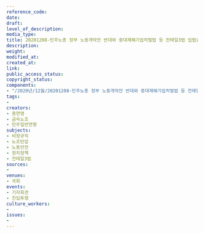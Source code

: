 ```yaml
---
reference_code: 
date: 
draft: 
level_of_description: 
media_type: 
title: 20201208-민주노총 정부 노동개악안 반대와 중대재해기업처벌법 등 전태일3법 입법요구 국회 기자회견
description: 
weight: 
modified_at: 
created_at: 
link: 
public_access_status: 
copyright_status: 
components:
- "/2020년/12월/20201208-민주노총 정부 노동개악안 반대와 중대재해기업처벌법 등 전태일3법 입법요구 국회 기자회견/_PIG3567.JPG"
tags:
- 
creators:
- 총연맹
- 금속노조
- 민주일반연맹
subjects:
- 비정규직
- 노조탄압
- 노동안전
- 정치정책
- 전태일3법
sources:
- 
venues:
- 국회
events:
- 기자회견
- 진입투쟁
culture_workers:
- 
issues:
- 
---
```

